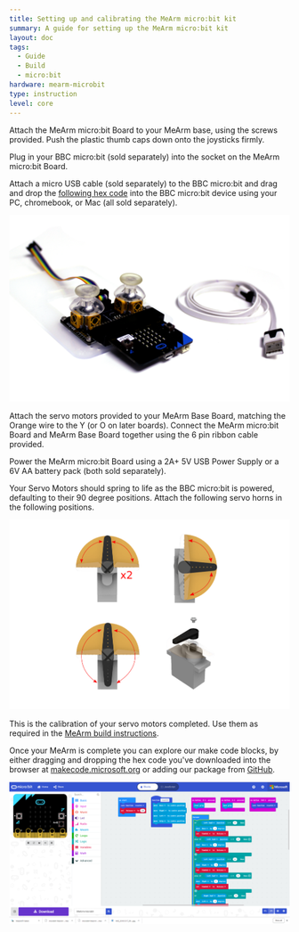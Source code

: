 ```yaml
---
title: Setting up and calibrating the MeArm micro:bit kit
summary: A guide for setting up the MeArm micro:bit kit
layout: doc
tags:
  - Guide
  - Build
  - micro:bit
hardware: mearm-microbit
type: instruction
level: core
---
```


Attach the MeArm micro:bit Board to your MeArm base, using the screws provided. Push the plastic thumb caps down onto the joysticks firmly.

Plug in your BBC micro:bit (sold separately) into the socket on the MeArm micro:bit Board.

Attach a micro USB cable (sold separately) to the BBC micro:bit and drag and drop the [following hex code](http://downloads.mime.co.uk/MeArm/MeArm-microbit.hex) into the BBC micro:bit device using your PC, chromebook, or Mac (all sold separately). 

![](/assets/docs/mearm-microbit-setup/microbitsetup.jpg)

Attach the servo motors provided to your MeArm Base Board, matching the Orange wire to the Y (or O on later boards). Connect the MeArm micro:bit Board and MeArm Base Board together using the 6 pin ribbon cable provided.

Power the MeArm micro:bit Board using a 2A+ 5V USB Power Supply or a 6V AA battery pack (both sold separately).

Your Servo Motors should spring to life as the BBC micro:bit is powered, defaulting to their 90 degree positions. Attach the following servo horns in the following positions.

![](/assets/docs/mearm-microbit-setup/Servoset.png)

This is the calibration of your servo motors completed. Use them as required in the [MeArm build instructions](https://learn.mime.co.uk/docs/building-the-mearm).

Once your MeArm is complete you can explore our make code blocks, by either dragging and dropping the hex code you've downloaded into the browser at [makecode.microsoft.org](https://makecode.microsoft.org/#editor) or adding our package from [GitHub](https://github.com/MeArm/pxt-microbit-mearm).

![](/assets/docs/mearm-microbit-setup/Code5.png)


